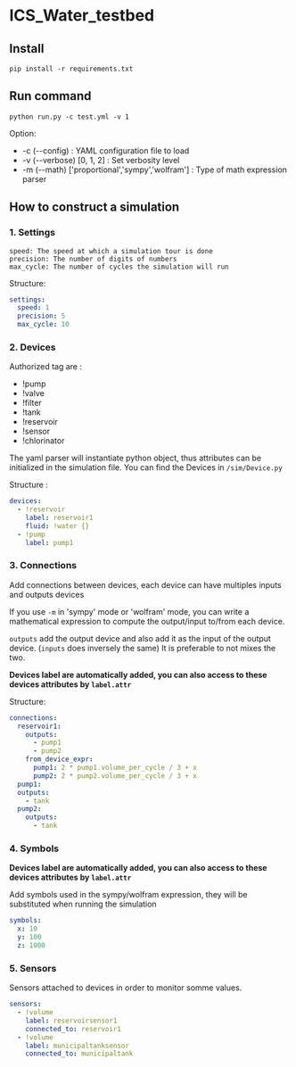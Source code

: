 # ICS_Water_testbed

## Install 
`pip install -r requirements.txt`

## Run command
`python run.py -c test.yml -v 1`

Option:
- -c (--config) : YAML configuration file to load
- -v (--verbose) [0, 1, 2] : Set verbosity level
- -m (--math) ['proportional','sympy','wolfram'] : Type of math expression parser

## How to construct a simulation
### 1. Settings
    speed: The speed at which a simulation tour is done
    precision: The number of digits of numbers
    max_cycle: The number of cycles the simulation will run
Structure:
```yaml
settings:
  speed: 1
  precision: 5
  max_cycle: 10
```
### 2. Devices
Authorized tag are :
- !pump
- !valve
- !filter
- !tank
- !reservoir
- !sensor
- !chlorinator

The yaml parser will instantiate python object, thus attributes can be initialized
in the simulation file. You can find the Devices in `/sim/Device.py`

Structure :
```yaml
devices:
  - !reservoir
    label: reservoir1
    fluid: !water {}
  - !pump
    label: pump1
```
### 3. Connections
Add connections between devices, each device can have multiples inputs and outputs
devices

If you use `-m` in 'sympy' mode or 'wolfram' mode, you can write a mathematical expression
to compute the output/input to/from each device.

`outputs` add the output device and also add it as the input of the output device. (`inputs` does inversely the same)
It is preferable to not mixes the two.


**Devices label are automatically added, you can also access to these devices attributes by `label.attr`**

Structure:
```yaml
connections:
  reservoir1:
    outputs:
      - pump1
      - pump2
    from_device_expr:
      pump1: 2 * pump1.volume_per_cycle / 3 + x
      pump2: 2 * pump2.volume_per_cycle / 3 + x
  pump1:
  outputs:
    - tank
  pump2:
    outputs:
      - tank
```
### 4. Symbols
**Devices label are automatically added, you can also access to these devices attributes by `label.attr`**

Add symbols used in the sympy/wolfram expression, they will be substituted when running the simulation
```yaml
symbols:
  x: 10
  y: 100
  z: 1000
```
### 5. Sensors
Sensors attached to devices in order to monitor somme values.
```yaml
sensors:
  - !volume
    label: reservoirsensor1
    connected_to: reservoir1
  - !volume
    label: municipaltanksensor
    connected_to: municipaltank
```